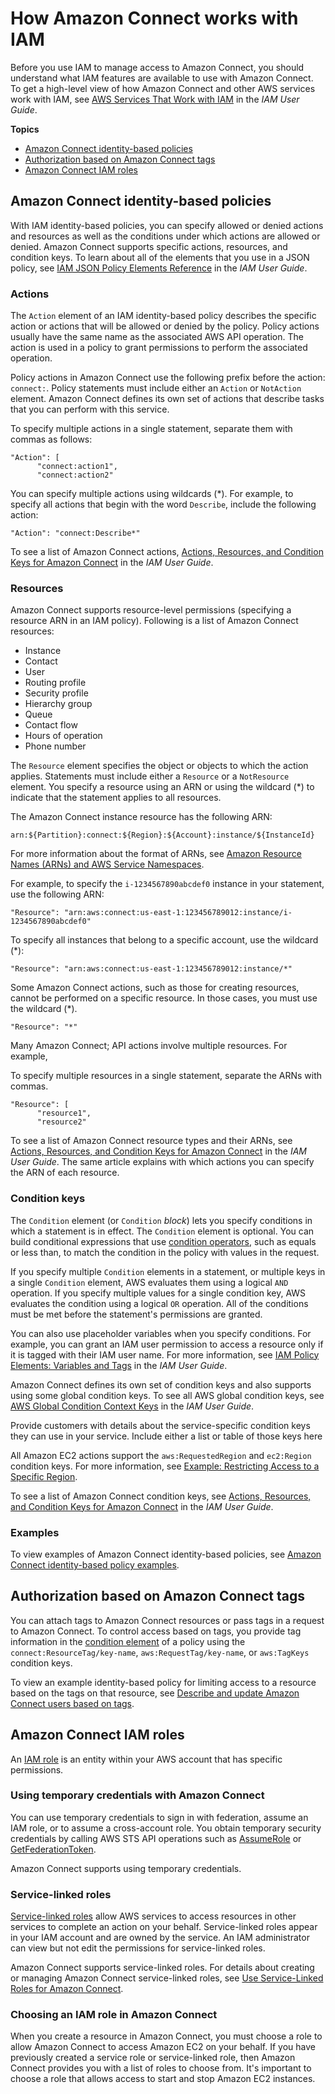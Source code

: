 # How Amazon Connect works with IAM<a name="security_iam_service-with-iam"></a>

Before you use IAM to manage access to Amazon Connect, you should understand what IAM features are available to use with Amazon Connect\. To get a high\-level view of how Amazon Connect and other AWS services work with IAM, see [AWS Services That Work with IAM](https://docs.aws.amazon.com/IAM/latest/UserGuide/reference_aws-services-that-work-with-iam.html) in the *IAM User Guide*\.

**Topics**
+ [Amazon Connect identity\-based policies](#security_iam_service-with-iam-id-based-policies)
+ [Authorization based on Amazon Connect tags](#security_iam_service-with-iam-tags)
+ [Amazon Connect IAM roles](#security_iam_service-with-iam-roles)

## Amazon Connect identity\-based policies<a name="security_iam_service-with-iam-id-based-policies"></a>

With IAM identity\-based policies, you can specify allowed or denied actions and resources as well as the conditions under which actions are allowed or denied\. Amazon Connect supports specific actions, resources, and condition keys\. To learn about all of the elements that you use in a JSON policy, see [IAM JSON Policy Elements Reference](https://docs.aws.amazon.com/IAM/latest/UserGuide/reference_policies_elements.html) in the *IAM User Guide*\.

### Actions<a name="security_iam_service-with-iam-id-based-policies-actions"></a>

The `Action` element of an IAM identity\-based policy describes the specific action or actions that will be allowed or denied by the policy\. Policy actions usually have the same name as the associated AWS API operation\. The action is used in a policy to grant permissions to perform the associated operation\. 

Policy actions in Amazon Connect use the following prefix before the action: `connect:`\.  Policy statements must include either an `Action` or `NotAction` element\. Amazon Connect defines its own set of actions that describe tasks that you can perform with this service\.

To specify multiple actions in a single statement, separate them with commas as follows:

```
"Action": [
      "connect:action1",
      "connect:action2"
```

You can specify multiple actions using wildcards \(\*\)\. For example, to specify all actions that begin with the word `Describe`, include the following action:

```
"Action": "connect:Describe*"
```

To see a list of Amazon Connect actions, [Actions, Resources, and Condition Keys for Amazon Connect](https://docs.aws.amazon.com/IAM/latest/UserGuide/list_amazonconnect.html) in the *IAM User Guide*\.

### Resources<a name="security_iam_service-with-iam-id-based-policies-resources"></a>

Amazon Connect supports resource\-level permissions \(specifying a resource ARN in an IAM policy\)\. Following is a list of Amazon Connect resources:
+ Instance
+ Contact
+ User
+ Routing profile
+ Security profile
+ Hierarchy group
+ Queue
+ Contact flow
+ Hours of operation
+ Phone number

The `Resource` element specifies the object or objects to which the action applies\. Statements must include either a `Resource` or a `NotResource` element\. You specify a resource using an ARN or using the wildcard \(\*\) to indicate that the statement applies to all resources\.

The Amazon Connect instance resource has the following ARN:

```
arn:${Partition}:connect:${Region}:${Account}:instance/${InstanceId}
```

For more information about the format of ARNs, see [Amazon Resource Names \(ARNs\) and AWS Service Namespaces](https://docs.aws.amazon.com/general/latest/gr/aws-arns-and-namespaces.html)\.

For example, to specify the `i-1234567890abcdef0` instance in your statement, use the following ARN:

```
"Resource": "arn:aws:connect:us-east-1:123456789012:instance/i-1234567890abcdef0"
```

To specify all instances that belong to a specific account, use the wildcard \(\*\):

```
"Resource": "arn:aws:connect:us-east-1:123456789012:instance/*"
```

Some Amazon Connect actions, such as those for creating resources, cannot be performed on a specific resource\. In those cases, you must use the wildcard \(\*\)\.

```
"Resource": "*"
```

Many Amazon Connect; API actions involve multiple resources\. For example,

To specify multiple resources in a single statement, separate the ARNs with commas\. 

```
"Resource": [
      "resource1",
      "resource2"
```

To see a list of Amazon Connect resource types and their ARNs, see [Actions, Resources, and Condition Keys for Amazon Connect](https://docs.aws.amazon.com/IAM/latest/UserGuide/list_amazonconnect.html) in the *IAM User Guide*\. The same article explains with which actions you can specify the ARN of each resource\.

### Condition keys<a name="security_iam_service-with-iam-id-based-policies-conditionkeys"></a>

The `Condition` element \(or `Condition` *block*\) lets you specify conditions in which a statement is in effect\. The `Condition` element is optional\. You can build conditional expressions that use [condition operators](https://docs.aws.amazon.com/IAM/latest/UserGuide/reference_policies_elements_condition_operators.html), such as equals or less than, to match the condition in the policy with values in the request\. 

If you specify multiple `Condition` elements in a statement, or multiple keys in a single `Condition` element, AWS evaluates them using a logical `AND` operation\. If you specify multiple values for a single condition key, AWS evaluates the condition using a logical `OR` operation\. All of the conditions must be met before the statement's permissions are granted\.

 You can also use placeholder variables when you specify conditions\. For example, you can grant an IAM user permission to access a resource only if it is tagged with their IAM user name\. For more information, see [IAM Policy Elements: Variables and Tags](https://docs.aws.amazon.com/IAM/latest/UserGuide/reference_policies_variables.html) in the *IAM User Guide*\. 

Amazon Connect defines its own set of condition keys and also supports using some global condition keys\. To see all AWS global condition keys, see [AWS Global Condition Context Keys](https://docs.aws.amazon.com/IAM/latest/UserGuide/reference_policies_condition-keys.html) in the *IAM User Guide*\.



Provide customers with details about the service\-specific condition keys they can use in your service\. Include either a list or table of those keys here

All Amazon EC2 actions support the `aws:RequestedRegion` and `ec2:Region` condition keys\. For more information, see [Example: Restricting Access to a Specific Region](https://docs.aws.amazon.com/AWSEC2/latest/UserGuide/ExamplePolicies_EC2.html#iam-example-region)\. 

To see a list of Amazon Connect condition keys, see [Actions, Resources, and Condition Keys for Amazon Connect](https://docs.aws.amazon.com/IAM/latest/UserGuide/list_amazonconnect.html) in the *IAM User Guide*\. 

### Examples<a name="security_iam_service-with-iam-id-based-policies-examples"></a>

To view examples of Amazon Connect identity\-based policies, see [Amazon Connect identity\-based policy examples](security_iam_id-based-policy-examples.md)\.

## Authorization based on Amazon Connect tags<a name="security_iam_service-with-iam-tags"></a>

You can attach tags to Amazon Connect resources or pass tags in a request to Amazon Connect\. To control access based on tags, you provide tag information in the [condition element](https://docs.aws.amazon.com/IAM/latest/UserGuide/reference_policies_elements_condition.html) of a policy using the `connect:ResourceTag/key-name`, `aws:RequestTag/key-name`, or `aws:TagKeys` condition keys\. 

To view an example identity\-based policy for limiting access to a resource based on the tags on that resource, see [Describe and update Amazon Connect users based on tags](security_iam_id-based-policy-examples.md#security_iam_id-based-policy-examples-view-widget-tags)\.

## Amazon Connect IAM roles<a name="security_iam_service-with-iam-roles"></a>

An [IAM role](https://docs.aws.amazon.com/IAM/latest/UserGuide/id_roles.html) is an entity within your AWS account that has specific permissions\.

### Using temporary credentials with Amazon Connect<a name="security_iam_service-with-iam-roles-tempcreds"></a>

You can use temporary credentials to sign in with federation, assume an IAM role, or to assume a cross\-account role\. You obtain temporary security credentials by calling AWS STS API operations such as [AssumeRole](https://docs.aws.amazon.com/STS/latest/APIReference/API_AssumeRole.html) or [GetFederationToken](https://docs.aws.amazon.com/STS/latest/APIReference/API_GetFederationToken.html)\. 

Amazon Connect supports using temporary credentials\. 

### Service\-linked roles<a name="security_iam_service-with-iam-roles-service-linked"></a>

[Service\-linked roles](https://docs.aws.amazon.com/IAM/latest/UserGuide/id_roles_terms-and-concepts.html#iam-term-service-linked-role) allow AWS services to access resources in other services to complete an action on your behalf\. Service\-linked roles appear in your IAM account and are owned by the service\. An IAM administrator can view but not edit the permissions for service\-linked roles\.

Amazon Connect supports service\-linked roles\. For details about creating or managing Amazon Connect service\-linked roles, see [Use Service\-Linked Roles for Amazon Connect](connect-slr.md)\. 

### Choosing an IAM role in Amazon Connect<a name="security_iam_service-with-iam-roles-choose"></a>

When you create a resource in Amazon Connect, you must choose a role to allow Amazon Connect to access Amazon EC2 on your behalf\. If you have previously created a service role or service\-linked role, then Amazon Connect provides you with a list of roles to choose from\. It's important to choose a role that allows access to start and stop Amazon EC2 instances\. 